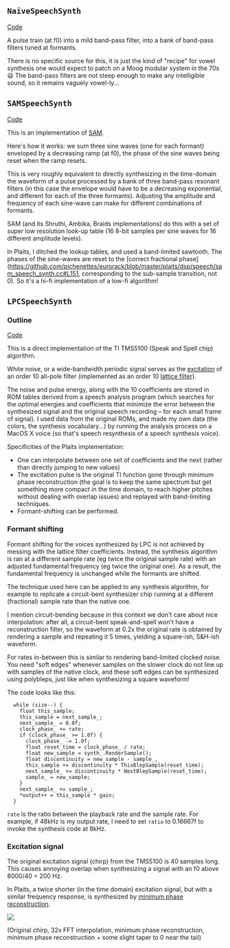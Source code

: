 ## `NaiveSpeechSynth`

[Code](https://github.com/pichenettes/eurorack/blob/master/plaits/dsp/speech/naive_speech_synth.cc#L114)

A pulse train (at f0) into a mild band-pass filter, into a bank of band-pass filters tuned at formants.

There is no specific source for this, it is just the kind of "recipe" for vowel synthesis one would expect to patch on a Moog modular system in the 70s :smiley: The band-pass filters are not steep enough to make any intelligible sound, so it remains vaguely vowel-ly...

## `SAMSpeechSynth`

[Code](https://github.com/pichenettes/eurorack/blob/master/plaits/dsp/speech/sam_speech_synth.cc)

This is an implementation of [SAM](https://en.wikipedia.org/wiki/Software_Automatic_Mouth).

Here's how it works: we sum three sine waves (one for each formant) enveloped by a decreasing ramp (at f0), the phase of the sine waves being reset when the ramp resets.

This is very roughly equivalent to directly synthesizing in the time-domain the waveform of a pulse processed by a bank of three band-pass resonant filters (in this case the envelope would have to be a decreasing exponential, and different for each of the three formants). Adjusting the amplitude and frequency of each sine-wave can make for different combinations of formants.

SAM (and its Shruthi, Ambika, Braids implementations) do this with a set of super low resolution look-up table (16 8-bit samples per sine waves for 16 different amplitude levels).

In Plaits, I ditched the lookup tables, and used a band-limited sawtooth. The phases of the sine-waves are reset to the [correct fractional phase](https://github.com/pichenettes/eurorack/blob/master/plaits/dsp/speech/sam_speech_synth.cc#L151, corresponding to the sub-sample transition, not 0). So it's a hi-fi implementation of a low-fi algorithm!

## `LPCSpeechSynth`

### Outline

[Code](https://github.com/pichenettes/eurorack/blob/master/plaits/dsp/speech/lpc_speech_synth.cc)

This is a direct implementation of the TI TMS5100 (Speak and Spell chip) algorithm.

White noise, or a wide-bandwidth periodic signal serves as the [excitation](https://github.com/pichenettes/eurorack/blob/master/plaits/dsp/speech/lpc_speech_synth.cc#L92) of an order 10 all-pole filter (implemented as an order 10 [lattice filter](https://github.com/pichenettes/eurorack/blob/master/plaits/dsp/speech/lpc_speech_synth.cc#L102)).

The noise and pulse energy, along with the 10 coefficients are stored in ROM tables derived from a speech analysis program (which searches for the optimal energies and coefficients that minimize the error between the synthesized signal and the original speech recording – for each small frame of signal). I used data from the original ROMs, and made my own data (the colors, the synthesis vocabulary...) by running the analysis process on a MacOS X voice (so that's speech resynthesis of a speech synthesis voice).

Specificities of the Plaits implementation:

* One can interpolate between one set of coefficients and the next (rather than directly jumping to new values)
* The excitation pulse is the original TI function gone through minimum phase reconstruction (the goal is to keep the same spectrum but get something more compact in the time domain, to reach higher pitches without dealing with overlap issues) and replayed with band-limiting techniques.
* Formant-shifting can be performed.

### Formant shifting

Formant shifting for the voices synthesized by LPC is not achieved by messing with the lattice filter coefficients. Instead, the synthesis algorithm is ran at a different sample rate (eg twice the original sample rate) with an adjusted fundamental frequency (eg twice the original one). As a result, the fundamental frequency is unchanged while the formants are shifted.

The technique used here can be applied to any synthesis algorithm, for example to replicate a circuit-bent synthesizer chip running at a different (fractional) sample rate than the native one.

I mention circuit-bending because in this context we don't care about nice interpolation: after all, a circuit-bent speak-and-spell won't have a reconstruction filter, so the waveform at 0.2x the original rate is obtained by rendering a sample and repeating it 5 times, yielding a square-ish, S&H-ish waveform.

For rates in-between this is similar to rendering band-limited clocked noise. You need "soft edges" whenever samples on the slower clock do not line up with samples of the native clock, and these soft edges can be synthesized using polybleps, just like when synthesizing a square waveform!

The code looks like this:

	  while (size--) {
	    float this_sample;
	    this_sample = next_sample_;
	    next_sample_ = 0.0f;
	    clock_phase_ += rate;
	    if (clock_phase_ >= 1.0f) {
	      clock_phase_ -= 1.0f;
	      float reset_time = clock_phase_ / rate;
	      float new_sample = synth_.RenderSample();
	      float discontinuity = new_sample - sample_,
	      this_sample += discontinuity * ThisBlepSample(reset_time);
	      next_sample_ += discontinuity * NextBlepSample(reset_time);
	      sample_ = new_sample;
	    }
	    next_sample_ += sample_;
	    *output++ = this_sample * gain;
	  }


```rate``` is the ratio between the playback rate and the sample rate. For example, if 48kHz is my output rate, I need to set `ratio` to 0.16667f to invoke the synthesis code at 8kHz.

### Excitation signal

The original excitation signal (chirp) from the TMS5100 is 40 samples long. This causes annoying overlap when synthesizing a signal with an f0 above 8000/40 = 200 Hz.

In Plaits, a twice shorter (in the time domain) excitation signal, but with a similar frequency response, is synthesized by [minimum phase reconstruction](https://github.com/pichenettes/eurorack/blob/master/plaits/resources/lookup_tables.py#L180).

![](images/chirp.png)

(Original chirp, 32x FFT interpolation, minimum phase reconstruction, minimum phase reconstruction + some slight taper to 0 near the tail)
